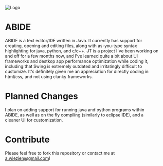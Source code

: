 


![Logo](https://github.com/zlex7/JTextEdit/blob/master/images/JT.png)

# ABIDE
ABIDE is a text editor/IDE written in Java. It currently has support for creating, opening and editing files, along with as-you-type syntax highlighting for java, python, and c/c++. JT is a project I've been working on and off for a few months now, and I've learned quite a bit about UI frameworks and destkop app performance optimization while coding it, including that Swing is extremely outdated and irritatingly difficult to customize. It's definitely given me an appreciation for directly coding in html/css, and not using clunky frameworks. 

# Planned Changes

I plan on adding support for running java and python programs within ABIDE, as well as on the fly compiling (similarly to eclipse IDE), and a cleaner UI for customization.

# Contribute

Please feel free to fork this repository or contact me at a.wlezien@gmail.com!
